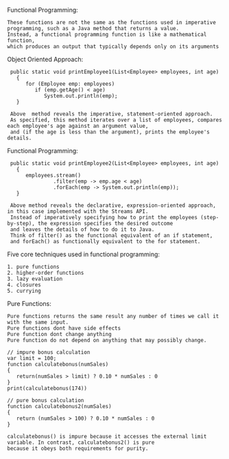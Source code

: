 Functional Programming:
    
    These functions are not the same as the functions used in imperative programming, such as a Java method that returns a value. 
    Instead, a functional programming function is like a mathematical function, 
    which produces an output that typically depends only on its arguments
    
Object Oriented Approach:
    
     public static void printEmployee1(List<Employee> employees, int age)
       {
          for (Employee emp: employees)
             if (emp.getAge() < age)
                System.out.println(emp);
       }
     
     Above  method reveals the imperative, statement-oriented approach. 
     As specified, this method iterates over a list of employees, compares each employee's age against an argument value, 
     and (if the age is less than the argument), prints the employee's details.
 
 
 
 Functional Programming:
 
     public static void printEmployee2(List<Employee> employees, int age)
       {
          employees.stream()
                   .filter(emp -> emp.age < age)
                   .forEach(emp -> System.out.println(emp));
       }
       
     Above method reveals the declarative, expression-oriented approach, in this case implemented with the Streams API. 
     Instead of imperatively specifying how to print the employees (step-by-step), the expression specifies the desired outcome 
     and leaves the details of how to do it to Java. 
     Think of filter() as the functional equivalent of an if statement, 
     and forEach() as functionally equivalent to the for statement.
     
Five core techniques used in functional programming: 
    
    1. pure functions
    2. higher-order functions 
    3. lazy evaluation 
    4. closures
    5. currying           
    
Pure Functions:

    Pure functions returns the same result any number of times we call it with the same input.
    Pure functions dont have side effects
    Pure function dont change anything
    Pure function do not depend on anything that may possibly change.
    
    // impure bonus calculation
    var limit = 100;
    function calculatebonus(numSales) 
    {
       return(numSales > limit) ? 0.10 * numSales : 0
    }
    print(calculatebonus(174))
    
    // pure bonus calculation
    function calculatebonus2(numSales)
    {
       return (numSales > 100) ? 0.10 * numSales : 0
    }
    
    calculatebonus() is impure because it accesses the external limit variable. In contrast, calculatebonus2() is pure 
    because it obeys both requirements for purity.